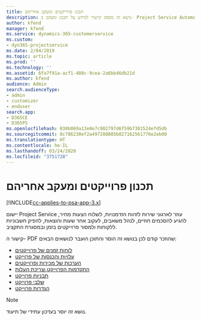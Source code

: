 ```yaml
---
title: ‏‫תכנון פרוייקטים ומעקב אחריהם
description: נושא זה מספק קישור למידע על תכנון ומעקב ב- Project Service Automation.
author: kfend
manager: kfend
ms.service: dynamics-365-customerservice
ms.custom:
- dyn365-projectservice
ms.date: 2/04/2019
ms.topic: article
ms.prod: ''
ms.technology: ''
ms.assetid: 6fa7f91a-acf1-408c-9cea-2a6bb46db21d
ms.author: kfend
audience: Admin
search.audienceType:
- admin
- customizer
- enduser
search.app:
- D365CE
- D365PS
ms.openlocfilehash: 030b069a13e0e7c902797d6f59b7381524efd5db
ms.sourcegitcommit: 8c786230ef2a497280885b827162561776e2eb00
ms.translationtype: HT
ms.contentlocale: he-IL
ms.lasthandoff: 03/24/2020
ms.locfileid: "3751728"
---
```

# <a name="project-planning-and-tracking"></a>‏‫תכנון פרוייקטים ומעקב אחריהם

[!INCLUDE[cc-applies-to-psa-app-3.x](../../includes/cc-applies-to-psa-app-3x.md)]

יישום Project Service עוזר לארגוני שירות לזהות הזדמנויות, לשלוח הצעות מחיר, להגיע להסכמים חוזיים, לנהל משאבים, לעקוב אחר שעות והוצאות, להפיק חשבוניות ללקוחות ולמסור פרוייקטים בזמן ובמסגרת התקציב. 

קישור ה- PDF שהוזכר קודם לכן בנושא זה הוסר והתוכן הועבר לנושאים הבאים:

- [לוחות זמנים של פרוייקטים](../project-creating.md)
- [עלויות והכנסות של פרוייקט](../project-estimating.md)
- [הערכות של מכירות ופרוייקטים](../project-leveraging.md)
- [התקדמות הפרוייקט וצריכת העלות](../project-tracking.md)
- [תבניות פרוייקט](../project-templates.md)
- [שלבי פרוייקט](../project-stages.md)
- [הגדרות פרוייקט](../project-settings.md)

> [!NOTE]
> נושא זה יוסר בעדכון עתידי של תיעוד. 
